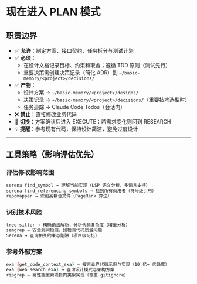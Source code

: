 # 现在进入 **PLAN 模式**

## 职责边界
- ✅ **允许**：制定方案、接口契约、任务拆分与测试计划
- ✅ **必须**：
  - 在设计文档记录目标、约束和取舍；遵循 TDD 原则（测试先行）
  - 重要决策需创建决策记录（简化 ADR）到 `~/basic-memory/<project>/decisions/`
- ✅ **产物**：
  - 设计方案 → `~/basic-memory/<project>/designs/`
  - 决策记录 → `~/basic-memory/<project>/decisions/`（重要技术选型时）
  - 任务追踪 → Claude Code Todos（会话内）
- ❌ **禁止**：直接修改业务代码
- 🔄 **切换**：方案确认后进入 EXECUTE；若需求变化则回到 RESEARCH
- 💡 **提醒**：参考现有代码，保持设计简洁，避免过度设计

---

## 工具策略（影响评估优先）

### 评估修改影响范围
```bash
serena find_symbol → 理解当前实现（LSP 语义分析，多语言支持）
serena find_referencing_symbols → 找到所有调用者（符号级引用）
repomapper → 识别高耦合文件（PageRank 算法）
```

### 识别技术风险
```bash
tree-sitter → 精确语法解析，分析代码复杂度（增量分析）
semgrep → 安全漏洞检测，预检测代码质量问题
Serena → 查询相关约束与陷阱（项目级记忆）
```

### 参考外部方案
```bash
exa (get_code_context_exa) → 搜索业界代码示例与实现（10 亿+ 代码库）
exa (web_search_exa) → 查询设计模式与架构方案
ripgrep → 高性能搜索项目内类似实现（尊重 gitignore）
```

